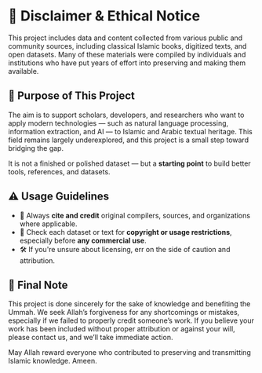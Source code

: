 # 📢 Disclaimer & Ethical Notice

This project includes data and content collected from various public and community sources, including classical Islamic books, digitized texts, and open datasets. Many of these materials were compiled by individuals and institutions who have put years of effort into preserving and making them available.

## 🧠 Purpose of This Project

The aim is to support scholars, developers, and researchers who want to apply modern technologies — such as natural language processing, information extraction, and AI — to Islamic and Arabic textual heritage. This field remains largely underexplored, and this project is a small step toward bridging the gap.

It is not a finished or polished dataset — but a **starting point** to build better tools, references, and datasets.

## ⚠️ Usage Guidelines

- 🔗 Always **cite and credit** original compilers, sources, and organizations where applicable.
- 📜 Check each dataset or text for **copyright or usage restrictions**, especially before **any commercial use**.
- 🛠️ If you're unsure about licensing, err on the side of caution and attribution.

## 🤲 Final Note

This project is done sincerely for the sake of knowledge and benefiting the Ummah. We seek Allah’s forgiveness for any shortcomings or mistakes, especially if we failed to properly credit someone’s work. If you believe your work has been included without proper attribution or against your will, please contact us, and we’ll take immediate action.

May Allah reward everyone who contributed to preserving and transmitting Islamic knowledge. Ameen.
